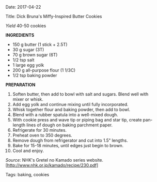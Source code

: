 Date: 2017-04-22

Title: Dick Bruna's Miffy-Inspired Butter Cookies

*Yield* 40-50 cookies

__INGREDIENTS__

* 150 g butter (1 stick + 2.5T)
* 30 g sugar (3T)
* 70 g brown sugar (6T)
* 1/2 tsp salt
* 1 large egg yolk
* 200 g all-purpose flour  (1 1/3C)
* 1/2 tsp baking powder

__PREPARATION__

1. Soften butter, then add to bowl with salt and sugars. Blend well with mixer or whisk.
2. Add egg yolk and continue mixing until fully incorporated.
3. Whisk together flour and baking powder, then add to bowl.
4. Blend with a rubber spatula into a well-mixed dough.
5. With cookie press and wave tip or piping bag and star tip, create pan-length lines of dough on baking parchment paper.
6. Refrigerate for 30 minutes.
7. Preheat oven to 350 degrees.
8. Remove dough from refrigerator and cut into 1.5" lengths.
9. Bake for 15-18 minutes, until edges just begin to brown.
10. Cool and enjoy.

*Source*: NHK's Gretel no Kamado series website. [http://www.nhk.or.jp/kamado/recipe/230.pdf]

Tags: baking, cookies